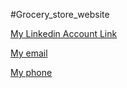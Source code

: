 #Grocery_store_website

[My Linkedin Account Link](https://www.linkedin.com/in/sourabh-kumar-26252810a/)

[My email](sourabh.kakodia.55@gmail.com)

[My phone](9996393978)
